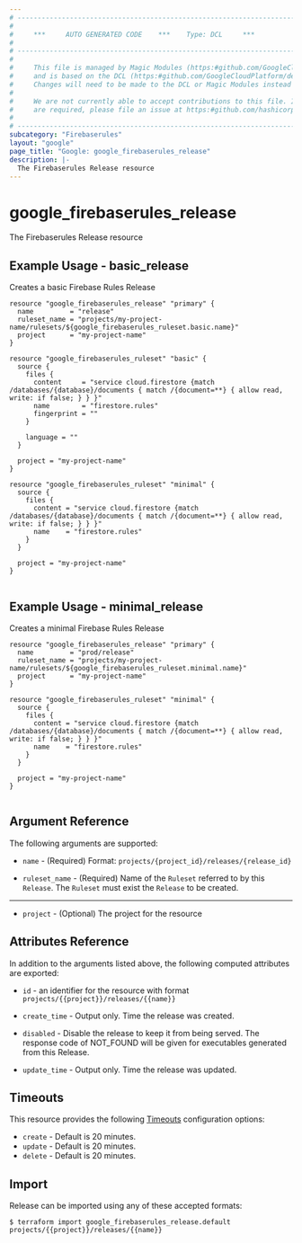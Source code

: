 ```yaml
---
# ----------------------------------------------------------------------------
#
#     ***     AUTO GENERATED CODE    ***    Type: DCL     ***
#
# ----------------------------------------------------------------------------
#
#     This file is managed by Magic Modules (https:#github.com/GoogleCloudPlatform/magic-modules)
#     and is based on the DCL (https:#github.com/GoogleCloudPlatform/declarative-resource-client-library).
#     Changes will need to be made to the DCL or Magic Modules instead of here.
#
#     We are not currently able to accept contributions to this file. If changes
#     are required, please file an issue at https:#github.com/hashicorp/terraform-provider-google/issues/new/choose
#
# ----------------------------------------------------------------------------
subcategory: "Firebaserules"
layout: "google"
page_title: "Google: google_firebaserules_release"
description: |-
  The Firebaserules Release resource
---
```


# google_firebaserules_release

The Firebaserules Release resource

## Example Usage - basic_release
Creates a basic Firebase Rules Release
```hcl
resource "google_firebaserules_release" "primary" {
  name         = "release"
  ruleset_name = "projects/my-project-name/rulesets/${google_firebaserules_ruleset.basic.name}"
  project      = "my-project-name"
}

resource "google_firebaserules_ruleset" "basic" {
  source {
    files {
      content     = "service cloud.firestore {match /databases/{database}/documents { match /{document=**} { allow read, write: if false; } } }"
      name        = "firestore.rules"
      fingerprint = ""
    }

    language = ""
  }

  project = "my-project-name"
}

resource "google_firebaserules_ruleset" "minimal" {
  source {
    files {
      content = "service cloud.firestore {match /databases/{database}/documents { match /{document=**} { allow read, write: if false; } } }"
      name    = "firestore.rules"
    }
  }

  project = "my-project-name"
}


```
## Example Usage - minimal_release
Creates a minimal Firebase Rules Release
```hcl
resource "google_firebaserules_release" "primary" {
  name         = "prod/release"
  ruleset_name = "projects/my-project-name/rulesets/${google_firebaserules_ruleset.minimal.name}"
  project      = "my-project-name"
}

resource "google_firebaserules_ruleset" "minimal" {
  source {
    files {
      content = "service cloud.firestore {match /databases/{database}/documents { match /{document=**} { allow read, write: if false; } } }"
      name    = "firestore.rules"
    }
  }

  project = "my-project-name"
}


```

## Argument Reference

The following arguments are supported:

* `name` -
  (Required)
  Format: `projects/{project_id}/releases/{release_id}`
  
* `ruleset_name` -
  (Required)
  Name of the `Ruleset` referred to by this `Release`. The `Ruleset` must exist the `Release` to be created.
  


- - -

* `project` -
  (Optional)
  The project for the resource
  


## Attributes Reference

In addition to the arguments listed above, the following computed attributes are exported:

* `id` - an identifier for the resource with format `projects/{{project}}/releases/{{name}}`

* `create_time` -
  Output only. Time the release was created.
  
* `disabled` -
  Disable the release to keep it from being served. The response code of NOT_FOUND will be given for executables generated from this Release.
  
* `update_time` -
  Output only. Time the release was updated.
  
## Timeouts

This resource provides the following
[Timeouts](/docs/configuration/resources.html#timeouts) configuration options:

- `create` - Default is 20 minutes.
- `update` - Default is 20 minutes.
- `delete` - Default is 20 minutes.

## Import

Release can be imported using any of these accepted formats:

```
$ terraform import google_firebaserules_release.default projects/{{project}}/releases/{{name}}
```



